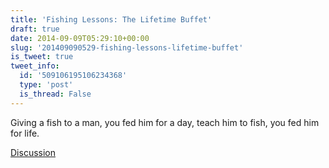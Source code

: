 ```yaml
---
title: 'Fishing Lessons: The Lifetime Buffet'
draft: true
date: 2014-09-09T05:29:10+00:00
slug: '201409090529-fishing-lessons-lifetime-buffet'
is_tweet: true
tweet_info:
  id: '509106195106234368'
  type: 'post'
  is_thread: False
---
```




Giving a fish to a man, you fed him for a day, teach him to fish, you fed him for life.

[Discussion](https://x.com/sytelus/status/509106195106234368)
